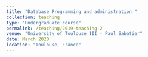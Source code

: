 ```yaml
---
title: "Database Programming and administration "
collection: teaching
type: "Undergraduate course"
permalink: /teaching/2019-teaching-2
venue: "University of Toulouse III - Paul Sabatier"
date: March 2020
location: "Toulouse, France"
---
```


